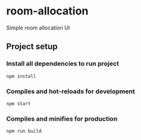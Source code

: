 # room-allocation
Simple room allocation UI

## Project setup

### Install all dependencies to run project

```
npm install
```

### Compiles and hot-reloads for development

```
npm start
```

### Compiles and minifies for production

```
npm run build
```

